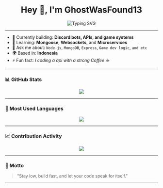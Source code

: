 <h1 align="center">Hey 👋, I'm GhostWasFound13</h1>
<p align="center">
  <img src="https://readme-typing-svg.herokuapp.com?font=Fira+Code&weight=500&size=24&pause=1000&color=00F7FF&center=true&vCenter=true&width=435&lines=Small+Developer;Discord+Bot+Maker;Always+Learning+New+Things" alt="Typing SVG" />
</p>

---

- 🔭 Currently building: **Discord bots, APIs, and game systems**
- 🧠 Learning: **Mongoose**, **Websockets**, and **Microservices**
- 💬 Ask me about: `Node.js`, `MongoDB`, `Express`, `Game dev logic`, `and etc`
- 🌍 Based in: **Indonesia**
- ⚡ Fun fact: *I coding a api with a strong Coffee ☕*

---

### 📊 GitHub Stats

<p align="center">
  <img src="https://github-readme-stats.vercel.app/api?username=GhostWasFound13&show_icons=true&theme=tokyonight&hide_title=true&count_private=true" />
</p>

---

### 🧠 Most Used Languages

<p align="center">
  <img src="https://github-readme-stats.vercel.app/api/top-langs/?username=GhostWasFound13&layout=compact&theme=tokyonight&hide_title=true" />
</p>

---

### 📈 Contribution Activity

<p align="center">
  <img src="https://github-readme-activity-graph.vercel.app/graph?username=GhostWasFound13&theme=react-dark" />
</p>

---

### 🪩 Motto

> "Stay low, build fast, and let your code speak for itself."

---
